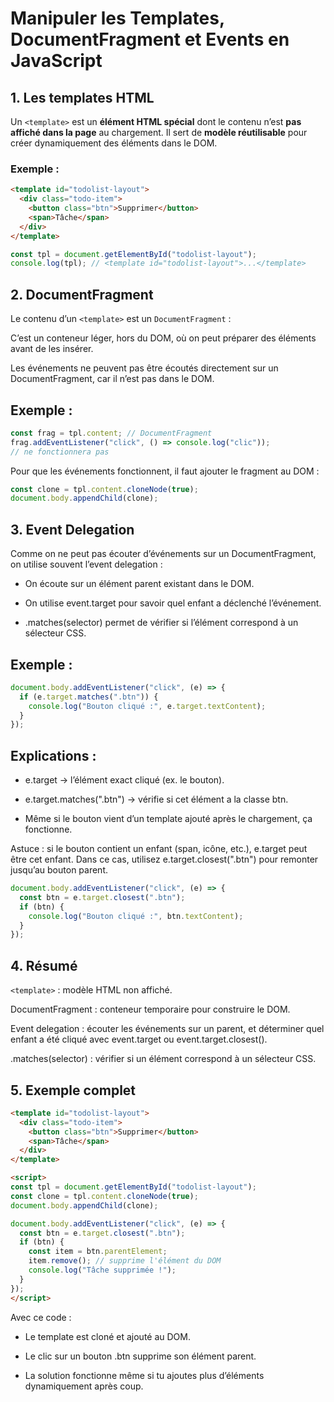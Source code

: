 # Manipuler les Templates, DocumentFragment et Events en JavaScript

## 1. Les templates HTML

Un `<template>` est un **élément HTML spécial** dont le contenu n’est **pas affiché dans la page** au chargement. Il sert de **modèle réutilisable** pour créer dynamiquement des éléments dans le DOM.

### Exemple :

```html
<template id="todolist-layout">
  <div class="todo-item">
    <button class="btn">Supprimer</button>
    <span>Tâche</span>
  </div>
</template>
```

```js
const tpl = document.getElementById("todolist-layout");
console.log(tpl); // <template id="todolist-layout">...</template>
```

## 2. DocumentFragment

Le contenu d’un `<template>` est un `DocumentFragment` :

C’est un conteneur léger, hors du DOM, où on peut préparer des éléments avant de les insérer.

Les événements ne peuvent pas être écoutés directement sur un DocumentFragment, car il n’est pas dans le DOM.

## Exemple :

```js
const frag = tpl.content; // DocumentFragment
frag.addEventListener("click", () => console.log("clic")); 
// ne fonctionnera pas
```
Pour que les événements fonctionnent, il faut ajouter le fragment au DOM :

```js
const clone = tpl.content.cloneNode(true);
document.body.appendChild(clone);
```

## 3. Event Delegation

Comme on ne peut pas écouter d’événements sur un DocumentFragment, on utilise souvent l’event delegation :

- On écoute sur un élément parent existant dans le DOM.

- On utilise event.target pour savoir quel enfant a déclenché l’événement.

- .matches(selector) permet de vérifier si l’élément correspond à un sélecteur CSS.

## Exemple :

```js
document.body.addEventListener("click", (e) => {
  if (e.target.matches(".btn")) {
    console.log("Bouton cliqué :", e.target.textContent);
  }
});
```

## Explications :

- e.target → l’élément exact cliqué (ex. le bouton).

- e.target.matches(".btn") → vérifie si cet élément a la classe btn.

- Même si le bouton vient d’un template ajouté après le chargement, ça fonctionne.

Astuce : si le bouton contient un enfant (span, icône, etc.), e.target peut être cet enfant.
Dans ce cas, utilisez e.target.closest(".btn") pour remonter jusqu’au bouton parent.

```js
document.body.addEventListener("click", (e) => {
  const btn = e.target.closest(".btn");
  if (btn) {
    console.log("Bouton cliqué :", btn.textContent);
  }
});
```

## 4. Résumé

`<template>` : modèle HTML non affiché.

DocumentFragment : conteneur temporaire pour construire le DOM.

Event delegation : écouter les événements sur un parent, et déterminer quel enfant a été cliqué avec event.target ou event.target.closest().

.matches(selector) : vérifier si un élément correspond à un sélecteur CSS.

## 5. Exemple complet

```html
<template id="todolist-layout">
  <div class="todo-item">
    <button class="btn">Supprimer</button>
    <span>Tâche</span>
  </div>
</template>

<script>
const tpl = document.getElementById("todolist-layout");
const clone = tpl.content.cloneNode(true);
document.body.appendChild(clone);

document.body.addEventListener("click", (e) => {
  const btn = e.target.closest(".btn");
  if (btn) {
    const item = btn.parentElement;
    item.remove(); // supprime l'élément du DOM
    console.log("Tâche supprimée !");
  }
});
</script>
```

Avec ce code :

- Le template est cloné et ajouté au DOM.

- Le clic sur un bouton .btn supprime son élément parent.

- La solution fonctionne même si tu ajoutes plus d’éléments dynamiquement après coup.
